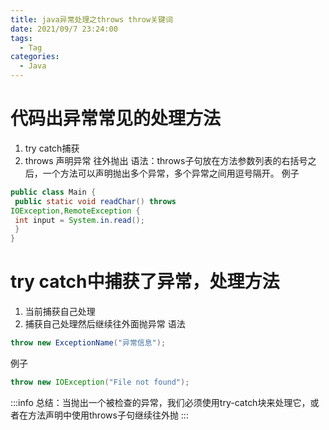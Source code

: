 ```yaml
---
title: java异常处理之throws throw关键词
date: 2021/09/7 23:24:00
tags:
  - Tag
categories:
  - Java
---
```


# 代码出异常常⻅的处理⽅法
1. try catch捕获
2. throws 声明异常 往外抛出
语法：throws⼦句放在⽅法参数列表的右括号之后，⼀个⽅法可以声明抛出多个异常，多个异常之间⽤逗号隔开。
例⼦
```java
public class Main {
 public static void readChar() throws
IOException,RemoteException {
 int input = System.in.read();
 }
}
```
# try catch中捕获了异常，处理⽅法
1. 当前捕获⾃⼰处理
2. 捕获⾃⼰处理然后继续往外⾯抛异常
语法
```java
throw new ExceptionName("异常信息");
```
例⼦
```java
throw new IOException("File not found");
```
:::info
总结：当抛出⼀个被检查的异常，我们必须使⽤try-catch块来处理它，或者在⽅法声明中使⽤throws⼦句继续往外抛
:::